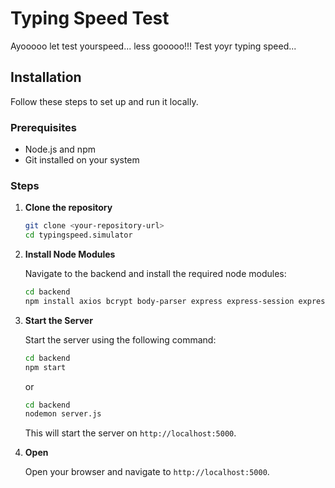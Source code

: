 # Typing Speed Test

Ayooooo let test yourspeed... less gooooo!!! Test yoyr typing speed...

## Installation

Follow these steps to set up and run it locally.

### Prerequisites

- Node.js and npm 
- Git installed on your system  

### Steps

1. **Clone the repository**

    ```bash
    git clone <your-repository-url>
    cd typingspeed.simulator
    ```

2. **Install Node Modules**

    Navigate to the backend and install the required node modules:

    ```bash
    cd backend
    npm install axios bcrypt body-parser express express-session express-validator mongoose passport passport-local nodemon
    ```

3. **Start the Server**

    Start the server using the following command:

    ```bash
    cd backend
    npm start
    ```
    or
    ```bash
    cd backend
    nodemon server.js
    ```

    This will start the server on `http://localhost:5000`.

5. **Open**

    Open your browser and navigate to `http://localhost:5000`.



